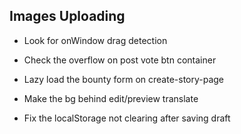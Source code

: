 ## Images Uploading

- Look for onWindow drag detection

* Check the overflow on post vote btn container
* Lazy load the bounty form on create-story-page
* Make the bg behind edit/preview translate

* Fix the localStorage not clearing after saving draft
